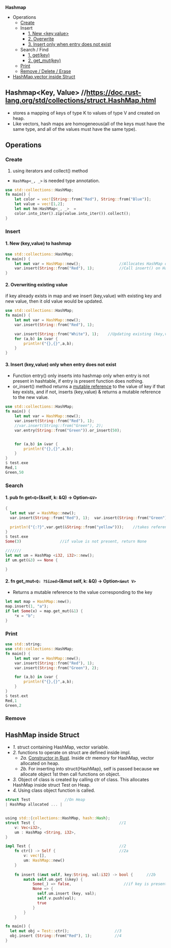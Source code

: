 **Hashmap**
- Operations
  - [Create](#create)
  - Insert
    - [1. New <key,value>](#insertnew)
    - [2. Overwrite](#overwrite)
    - [3. Insert only when entry does not exist](#orinsert)
  - Search / Find
    - [1. get(key)](#get)
    - [2. get_mut(key)](#getm)
  - [Print](#print)
  - [Remove / Delete / Erase](#remove)
- [HashMap,vector inside Struct](#struct)

## Hashmap<Key, Value> //https://doc.rust-lang.org/std/collections/struct.HashMap.html
- stores a mapping of keys of type K to values of type V and created on heap.
- Like vectors, hash maps are homogeneous(all of the keys must have the same type, and all of the values must have the same type).

## Operations

<a name=create></a>
### Create
1. using iterators and collect() method
  - `HashMap<_, _>` is needed type annotation.
```rust
use std::collections::HashMap;
fn main() {
    let color = vec![String::from("Red"), String::from("Blue")];
    let value = vec![1,2];
    let mut hm:HashMap<_, _>  = 
    color.into_iter().zip(value.into_iter()).collect();
} 
```

### Insert 
<a name=insertnew></a>
#### 1. New (key,value) to hashmap
```rs
use std::collections::HashMap;
fn main() {
    let mut var = HashMap::new();                 //Allocates HashMap on Heap
    var.insert(String::from("Red"), 1);           //Call insert() on HashMap
}   
```

<a name=overwrite></a>
#### 2. Overwriting existing value
  if key already exists in map and we insert (key,value) with existing key and new value, then it old value would be updated.
```rust
use std::collections::HashMap;
fn main() {
    let mut var = HashMap::new();
    var.insert(String::from("Red"), 1);

    var.insert(String::from("White"), 1);    //Updating existing (key,value)
    for (a,b) in &var {
        println!("{},{}",a,b);
    }
}   
```
<a name=orinsert></a>
#### 3. Insert (key,value) only when entry does not exist
  - Function entry() only inserts into hashmap only when entry is not present in hashtable, if entry is present function does nothing.
  - or_insert() method returns a [mutable reference](/Languages/Programming_Languages/Rust) to the value of key if that key exists, and if not, inserts (key,value) & returns a mutable reference to the new value. 
```rust
use std::collections::HashMap;
fn main() {
    let mut var = HashMap::new();
    var.insert(String::from("Red"), 1);
    //var.insert(String::from("Green"), 2);
    var.entry(String::from("Green")).or_insert(50);


    for (a,b) in &var {
        println!("{},{}",a,b);
    }
}  
$ test.exe
Red,1
Green,50
```

### Search
<a name=get></a>
#### 1. pub fn get`<Q>`(&self, k: &Q) -> Option`<&V>`
```rs
{
  let mut var = HashMap::new();
  var.insert(String::from("Red"), 1);  var.insert(String::from("Green"), 2);   //Hashmap Red:1, Green:2
    
  println!("{:?}",var.get(&String::from("yellow")));    //takes reference bcoz function expects ref
} 
$ test.exe
Some(3)                 //if value is not present, return None

///////
let mut um = HashMap <i32, i32>::new();
if um.get(&3) == None {
  
}
```

<a name=getm></a>
#### 2. fn get_mut`<Q: ?Sized>`(&mut self, k: &Q) -> Option`<&mut V>`
- Returns a mutable reference to the value corresponding to the key
```rs
let mut map = HashMap::new();
map.insert(1, "a");
if let Some(x) = map.get_mut(&1) {
    *x = "b";
}
```

<a name=print></a>
### Print
```rs
use std::string;
use std::collections::HashMap;
fn main() {
    let mut var = HashMap::new();
    var.insert(String::from("Red"), 1);
    var.insert(String::from("Green"), 2);

    for (a,b) in &var {
        println!("{},{}",a,b);
    }
} 
$ test.ext
Red,1
Green,2
```

<a name=remove></a>
### Remove


<a name=struct></a>
## HashMap inside Struct
- _1._ struct containing HashMap, vector variable.
- _2._ functions to operate on struct are defined inside impl.
  - _2a._ [Constructor in Rust](/Languages/Programming_Languages/Rust). Inside ctr memory for HashMap, vector allocated on heap.
  - _2b._ For inserting into struct{HashMap}, self is passed because we allocate object 1st then call functions on object.
- _3._ Object of class is created by calling ctr of class. This allocates HashMap inside struct Test on Heap.
- _4._ Using class object function is called.
```rs
struct Test               //On Heap
| HashMap allocated ... | 


using std::{collections::HashMap, hash::Hash};
struct Test {                                     //1
    v: Vec<i32>,
    um : HashMap <String, i32>,
}

impl Test {                                       //2
    fn ctr() -> Self {                            //2a
        v: vec![],
        um: HashMap::new()
    }
    
    fn insert (&mut self, key:String, val:i32) -> bool {      //2b
        match self.um.get (&key) {
            Some(_) => false,                       //if key is present donot insert
            None => {
              self.um.insert (key, val);
              self.v.push(val);
              true
            }
        }
    }

fn main() {
  let mut obj = Test::ctr();                    //3
  obj.insert (String::from("Red"), 1);          //4
}
```
